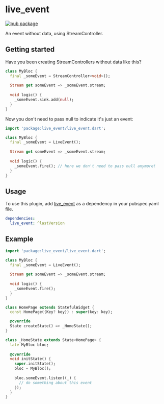 # live_event
[![pub package](https://img.shields.io/pub/v/live_event.svg)](https://pub.dartlang.org/packages/live_event)

An event without data, using StreamController.

## Getting started
Have you been creating StreamControllers without data like this?
```dart
class MyBloc {
  final _someEvent = StreamController<void>();
  
  Stream get someEvent => _someEvent.stream;
  
  void logic() {
    _someEvent.sink.add(null);
  }
}
```

Now you don't need to pass null to indicate it's just an event:
```dart
import 'package:live_event/live_event.dart';

class MyBloc {
  final _someEvent = LiveEvent();
  
  Stream get someEvent => _someEvent.stream;
  
  void logic() {
    _someEvent.fire(); // here we don't need to pass null anymore!
  }
}
```

## Usage

To use this plugin, add [live_event](https://pub.dartlang.org/packages/live_event#-installing-tab-) as a dependency in your pubspec.yaml file.
```yaml
dependencies:
  live_event: ^lastVersion
```

## Example

```dart
import 'package:live_event/live_event.dart';

class MyBloc {
  final _someEvent = LiveEvent();
  
  Stream get someEvent => _someEvent.stream;
  
  void logic() {
    _someEvent.fire();
  }
}

class HomePage extends StatefulWidget {
  const HomePage({Key? key}) : super(key: key);

  @override
  State createState() => _HomeState();
}

class _HomeState extends State<HomePage> {
  late MyBloc bloc;
  
  @override
  void initState() {
    super.initState();
    bloc = MyBloc();
    
    bloc.someEvent.listen((_) {
      // do something about this event
    });
  }
}
```